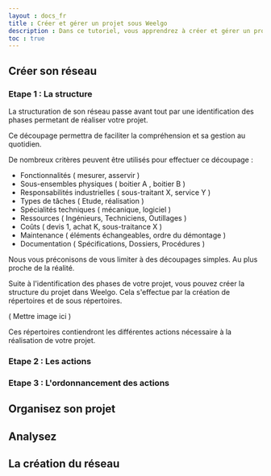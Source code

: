 ```yaml
---
layout : docs_fr
title : Créer et gérer un projet sous Weelgo
description : Dans ce tutoriel, vous apprendrez à créer et gérer un projet Weelgo au quotidien.
toc : true
---
```



## Créer son réseau

### Etape 1 : La structure 

La structuration de son réseau passe avant tout par une identification des phases permetant de réaliser votre projet. 

Ce découpage permettra de faciliter la compréhension et sa gestion au quotidien. 

De nombreux critères peuvent être utilisés pour effectuer ce découpage : 

* Fonctionnalités ( mesurer, asservir )
* Sous-ensembles physiques ( boitier A , boitier B ) 
* Responsabilités industrielles ( sous-traitant X, service Y ) 
* Types de tâches ( Etude, réalisation ) 
* Spécialités techniques ( mécanique, logiciel ) 
* Ressources ( Ingénieurs, Techniciens, Outillages ) 
* Coûts ( devis 1, achat K, sous-traitance X ) 
* Maintenance ( éléments échangeables, ordre du démontage ) 
* Documentation ( Spécifications, Dossiers, Procédures )

Nous vous préconisons de vous limiter à des découpages simples. Au plus proche de la réalité. 

Suite à l'identification des phases de votre projet, vous pouvez créer la structure du projet dans Weelgo. Cela s'effectue par la création de répertoires et de sous répertoires.

( Mettre image ici ) 

Ces répertoires contiendront les différentes actions nécessaire à la réalisation de votre projet. 

### Etape 2 : Les actions

### Etape 3 : L'ordonnancement des actions

## Organisez son projet


## Analysez

## La création du réseau
